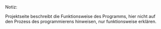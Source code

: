 Notiz:

Projektseite beschreibt die Funktionsweise des Programms, hier nicht auf den Prozess des programmierens hinweisen, nur funktionsweise erklären.
